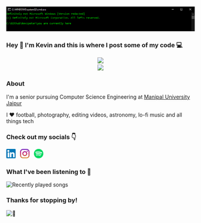 <p align="center">
<img src="/gifs/cmd.gif">
</p>

### Hey 🤙 I'm Kevin and this is where I post some of my code 💻

<p align="center">
<img src="https://github-readme-stats.vercel.app/api?username=kevzpeter&show_icons=true&theme=yeblu" />
<br/>
<img src="https://github-readme-stats.vercel.app/api/top-langs/?username=kevzpeter&layout=compact&langs_count=8&theme=yeblu" />
</p>

### About

I'm a senior pursuing Computer Science Engineering at [Manipal University Jaipur](https://jaipur.manipal.edu "College website!")

I ❤ football, photography, editing videos, astronomy, lo-fi music and all things tech

### Check out my socials 👇

<p >
  <a href="https://www.linkedin.com/in/kevinpeterk"><img width="25" height="25" src="/icons/linkedin.svg"></a>
  &nbsp;
  <a href="https://www.instagram.com/kevzpeter"><img width="25" height="25" src="/icons/instagram.svg"></a>
  &nbsp;
  <a href="https://open.spotify.com/user/kevzpeter"><img width="25" height="25" src="/icons/spotify.svg"></a>
   &nbsp;
</p>

### What I've been listening to 🎵

![Recently played songs](https://spotify-recently-played-readme.vercel.app/api?user=kevzpeter)

### Thanks for stopping by!

![👀](https://visitor-badge.glitch.me/badge?page_id=KevzPeter.Kevzpeter)
